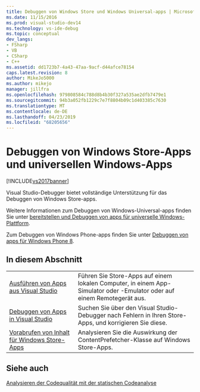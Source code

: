 ```yaml
---
title: Debuggen von Windows Store und Windows Universal-apps | Microsoft-Dokumentation
ms.date: 11/15/2016
ms.prod: visual-studio-dev14
ms.technology: vs-ide-debug
ms.topic: conceptual
dev_langs:
- FSharp
- VB
- CSharp
- C++
ms.assetid: dd1723b7-4a43-47aa-9acf-d44afce78154
caps.latest.revision: 8
author: MikeJo5000
ms.author: mikejo
manager: jillfra
ms.openlocfilehash: 979808584c788d8b4b30f327a535ae2dfb7479e1
ms.sourcegitcommit: 94b3a052fb1229c7e7f8804b09c1d403385c7630
ms.translationtype: MT
ms.contentlocale: de-DE
ms.lasthandoff: 04/23/2019
ms.locfileid: "68205656"
---
```

# <a name="debugging-windows-store-and-windows-universal-apps"></a>Debuggen von Windows Store-Apps und universellen Windows-Apps
[!INCLUDE[vs2017banner](../includes/vs2017banner.md)]

Visual Studio-Debugger bietet vollständige Unterstützung für das Debuggen von Windows Store-apps.  
  
 Weitere Informationen zum Debuggen von Windows-Universal-apps finden Sie unter [bereitstellen und Debuggen von apps für universelle Windows-Plattform](https://msdn.microsoft.com/library/windows/apps/mt613243.aspx).  
  
 Zum Debuggen von Windows Phone-apps finden Sie unter [Debuggen von apps für Windows Phone 8](https://msdn.microsoft.com/library/windows/apps/ff402572\(v=vs.105\).aspx).  
  
## <a name="in-this-section"></a>In diesem Abschnitt  
  
|||  
|-|-|  
|[Ausführen von Apps aus Visual Studio](../debugger/run-store-apps-from-visual-studio.md)|Führen Sie Store-Apps auf einem lokalen Computer, in einem App-Simulator oder -Emulator oder auf einem Remotegerät aus.|  
|[Debuggen von Apps in Visual Studio](../debugger/debug-store-apps-in-visual-studio.md)|Suchen Sie über den Visual Studio-Debugger nach Fehlern in Ihren Store-Apps, und korrigieren Sie diese.|  
|[Vorabrufen von Inhalt für Windows Store-Apps](../debugger/prefetch-content-for-windows-store-apps.md)|Analysieren Sie die Auswirkung der ContentPrefetcher-Klasse auf Windows Store-Apps.|  
  
## <a name="see-also"></a>Siehe auch  
 [Analysieren der Codequalität mit der statischen Codeanalyse](../test/analyze-the-code-quality-of-store-apps-using-visual-studio-static-code-analysis.md)
